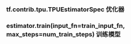 ### tf.contrib.tpu.TPUEstimatorSpec 优化器

### estimator.train(input_fn=train_input_fn, max_steps=num_train_steps)  训练模型
